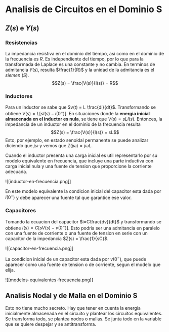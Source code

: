 # Analisis de Circuitos en el Dominio S
## $Z(s)$ e $Y(s)$
### Resistencias
La impedancia resistiva en el dominio del tiempo, asi como en el dominio de la frecuencia es $R$. Es independiente del tiempo, por lo que para la transformada de Laplace es una constante y no cambia. En terminos de admitancia $Y(s)$, resulta $\frac{1}{R}$ y la unidad de la admitancia es el _siemen_ ($S$). $$Z(s) = \frac{V(s)}{I(s)} = R$$
### Inductores
Para un inductor se sabe que $v(t) = L \frac{di}{dt}$. Transformando se obtiene $V(s) = L[sI(s) - i(0^-)]$. En situaciones donde la **energia inicial almacenada en el inductor es nula**, se tiene que $V(s) = sLI(s)$. Entonces, la impedancia de un inductor en el dominio de la frecuencia resulta $$Z(s) = \frac{V(s)}{I(s)} = sL$$
Esto, por ejemplo, en estado senoidal permanente se puede analizar diciendo que $j\omega$ y vemos que $Z(j\omega) = j\omega L$.

Cuando el inductor presenta una carga inicial es util representarlo por su modelo equivalente en frecuencia, que incluye una parte inductiva con carga inicial nula y una fuente de tension que proporcione la corriente adecuada.

![[inductor-en-frecuencia.png]]

En este modelo equivalente la condicion inicial del capacitor esta dada por $i(0^-)$ y debe aparecer una fuente tal que garantice ese valor.


### Capacitores
Tomando la ecuacion del capacitor $i=C\frac{dv}{dt}$ y transformando se obtiene $I(s) = C[sV(s) - v(0^-)]$. Esto podria ser una admitancia en paralelo con una fuente de corriente o una fuente de tension en serie con un capacitor de la impedancia $Z(s) = \frac{1}{sC}$.

![[capacitor-en-frecuencia.png]]

La condicion inicial de un capacitor esta dada por $v(0^-)$, que puede aparecer como una fuente de tension o de corriente, segun el modelo que elija.

![[modelos-equivalentes-frecuencia.png]]


## Analisis Nodal y de Malla en el Dominio S
Esto no tiene mucho secreto. Hay que tener en cuenta la energia inicialmente almacenada en el circuito y plantear los circuitos equivalentes. Se transforma todo, se plantea nodos o mallas. Se junta todo en la variable que se quiere despejar y se antitransforma.